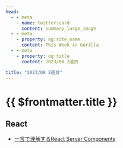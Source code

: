 ```yaml
---
head:
  - - meta
    - name: twitter:card
      content: summary_large_image
  - - meta
    - property: og:site_name
      content: This Week in Gorilla
  - - meta
    - property: og:title
      content: 2023/08 2週目

title: "2023/08 2週目"
---
```


# {{ $frontmatter.title }}

## React
- [一言で理解するReact Server Components](https://zenn.dev/uhyo/articles/react-server-components-multi-stage)
